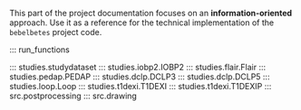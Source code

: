 This part of the project documentation focuses on
an **information-oriented** approach. Use it as a
reference for the technical implementation of the
`bebelbetes` project code.

::: run_functions

::: studies.studydataset
::: studies.iobp2.IOBP2
::: studies.flair.Flair
::: studies.pedap.PEDAP
::: studies.dclp.DCLP3
::: studies.dclp.DCLP5
::: studies.loop.Loop
::: studies.t1dexi.T1DEXI
::: studies.t1dexi.T1DEXIP
::: src.postprocessing
::: src.drawing
